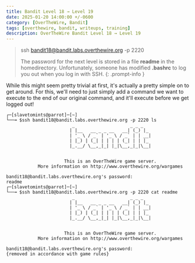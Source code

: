 ```yaml
---
title: Bandit Level 18 → Level 19
date: 2025-01-20 14:00:00 +/-0600
category: [OverTheWire, Bandit]
tags: [overthewire, bandit, writeups, training]
description: OverTheWire Bandit Level 18 → Level 19
---
```

> ssh bandit18@bandit.labs.overthewire.org -p 2220
>  
>  The password for the next level is stored in a file **readme** in the homedirectory. Unfortunately, someone has modified **.bashrc** to log you out when you log in with SSH.
{: .prompt-info }

While this might seem pretty trivial at first, it's actually a pretty simple on to get around. For this, we'll need to just simply add a command we want to execute to the end of our original command, and it'll execute before we get logged out!

```terminal
┌─[slavetomints@parrot]─[~]
└──╼ $ssh bandit18@bandit.labs.overthewire.org -p 2220 ls
                         _                     _ _ _   
                        | |__   __ _ _ __   __| (_) |_ 
                        | '_ \ / _` | '_ \ / _` | | __|
                        | |_) | (_| | | | | (_| | | |_ 
                        |_.__/ \__,_|_| |_|\__,_|_|\__|
                                                       

                      This is an OverTheWire game server. 
            More information on http://www.overthewire.org/wargames

bandit18@bandit.labs.overthewire.org's password: 
readme
┌─[slavetomints@parrot]─[~]
└──╼ $ssh bandit18@bandit.labs.overthewire.org -p 2220 cat readme
                         _                     _ _ _   
                        | |__   __ _ _ __   __| (_) |_ 
                        | '_ \ / _` | '_ \ / _` | | __|
                        | |_) | (_| | | | | (_| | | |_ 
                        |_.__/ \__,_|_| |_|\__,_|_|\__|
                                                       

                      This is an OverTheWire game server. 
            More information on http://www.overthewire.org/wargames

bandit18@bandit.labs.overthewire.org's password: 
{removed in accordance with game rules}
```
